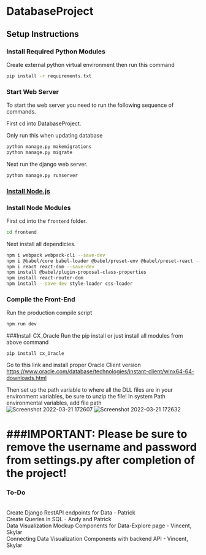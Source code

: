 # DatabaseProject

## Setup Instructions

### Install Required Python Modules

Create external python virtual environment then run this command
```bash
pip install -r requirements.txt
```
### Start Web Server
To start the web server you need to run the following sequence of commands.

First cd into DatabaseProject.

Only run this when updating database
```bash
python manage.py makemigrations
python manage.py migrate
```

Next run the django web server.
```bash
python manage.py runserver
```

### [Install Node.js](https://nodejs.org/en/)

### Install Node Modules

First cd into the ```frontend``` folder.
```bash
cd frontend
```

Next install all dependicies.
```bash
npm i webpack webpack-cli --save-dev
npm i @babel/core babel-loader @babel/preset-env @babel/preset-react --save-dev
npm i react react-dom --save-dev
npm install @babel/plugin-proposal-class-properties
npm install react-router-dom
npm install --save-dev style-loader css-loader
```

### Compile the Front-End

Run the production compile script

```bash
npm run dev
```
###Install CX_Oracle
Run the pip install or just install all modules from above command
```commandline
pip install cx_Oracle
```
Go to this link and install proper Oracle Client version
https://www.oracle.com/database/technologies/instant-client/winx64-64-downloads.html

Then set up the path variable to where all the DLL files are in your environment variables, be sure to unzip the file!
In system Path environmental variables, add file path
<br>
![Screenshot 2022-03-21 172607](https://user-images.githubusercontent.com/53315150/159366659-d0b5af3b-2286-42e9-8703-34daa0315629.png)
![Screenshot 2022-03-21 172632](https://user-images.githubusercontent.com/53315150/159366668-33d480dd-d514-4fa4-80f4-1c39a7d4ed7e.png)

###IMPORTANT:
Please be sure to remove the username and password from settings.py after completion of the project!
=======

### To-Do
<br>
Create Django RestAPI endpoints for Data - Patrick
<br>
Create Queries in SQL - Andy and Patrick
<br>
Data Visualization Mockup Components for Data-Explore page - Vincent, Skylar
<br>
Connecting Data Visualization Components with backend API - Vincent, Skylar
